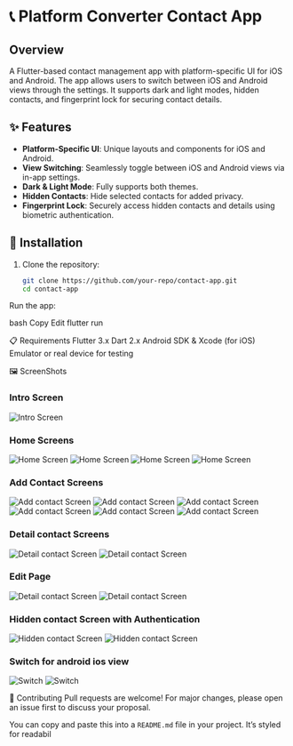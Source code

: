 # 📞 Platform Converter Contact App

## Overview

A Flutter-based contact management app with platform-specific UI for iOS and Android. The app allows users to switch between iOS and Android views through the settings. It supports dark and light modes, hidden contacts, and fingerprint lock for securing contact details.

## ✨ Features

- **Platform-Specific UI**: Unique layouts and components for iOS and Android.
- **View Switching**: Seamlessly toggle between iOS and Android views via in-app settings.
- **Dark & Light Mode**: Fully supports both themes.
- **Hidden Contacts**: Hide selected contacts for added privacy.
- **Fingerprint Lock**: Securely access hidden contacts and details using biometric authentication.

## 🚀 Installation
1. Clone the repository:
   ```bash
   git clone https://github.com/your-repo/contact-app.git
   cd contact-app

Run the app:

bash
Copy
Edit
flutter run

📋 Requirements
Flutter 3.x
Dart 2.x
Android SDK & Xcode (for iOS)
Emulator or real device for testing

🖼️ ScreenShots

### Intro Screen

![Intro Screen](ScreenShots/intro_screen.jpg)

### Home Screens

![Home Screen](ScreenShots/home_android.jpg)
![Home Screen](ScreenShots/home_android1.jpg)
![Home Screen](ScreenShots/home_ios.jpg)
![Home Screen](ScreenShots/homepage_ios.jpg)

### Add Contact Screens

![Add contact Screen](ScreenShots/add_android1.jpg)
![Add contact Screen](ScreenShots/add_android2.jpg)
![Add contact Screen](ScreenShots/add_android3.jpg)
![Add contact Screen](ScreenShots/add_ios1.jpg)
![Add contact Screen](ScreenShots/add_ios2.jpg)
![Add contact Screen](ScreenShots/add_ios3.jpg)

### Detail contact Screens

![Detail contact Screen](ScreenShots/detail_android.jpg)
![Detail contact Screen](ScreenShots/detail_ios.jpg)

### Edit Page

![Detail contact Screen](ScreenShots/edit_android.jpg)
![Detail contact Screen](ScreenShots/edit_ios.jpg)

### Hidden contact Screen with Authentication

![Hidden contact Screen](ScreenShots/hidden_android.jpg)
![Hidden contact Screen](ScreenShots/hidden_ios.jpg)

### Switch for android ios view

![Switch](ScreenShots/switch_android.jpg)
![Switch](ScreenShots/switch_ios.jpg)



🤝 Contributing
Pull requests are welcome! For major changes, please open an issue first to discuss your proposal.



You can copy and paste this into a `README.md` file in your project. It’s styled for readabil
